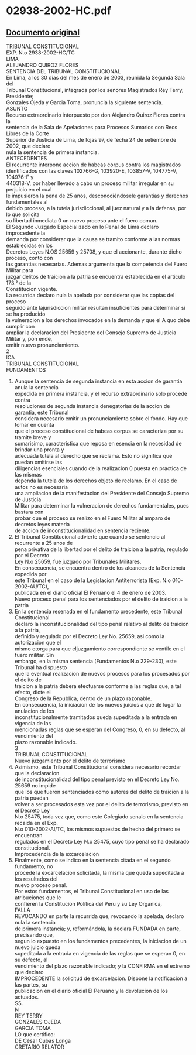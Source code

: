 
02938-2002-HC.pdf
=================
  
[Documento original](https://tc.gob.pe/jurisprudencia/2003/02938-2002-HC.pdf)  
---  
TRIBUNAL CONSTITUCIONAL  
EXP. N.o 2938-2002-HC/TC  
LIMA  
ALEJANDRO QUIROZ FLORES  
SENTENCIA DEL TRIBUNAL CONSTITUCIONAL  
En Lima, a los 30 dias del mes de enero de 2003, reunida la Segunda Sala del  
Tribunal Constitucional, integrada por los senores Magistrados Rey Terry, Presidente;  
Gonzales Ojeda y Garcia Toma, pronuncia la siguiente sentencia.  
ASUNTO  
Recurso extraordinario interpuesto por don Alejandro Quiroz Flores contra la  
sentencia de la Sala de Apelaciones para Procesos Sumarios con Reos Libres de la Corte  
Superior de Justicia de Lima, de fojas 97, de fecha 24 de setiembre de 2002, que declaro  
nula la sentencia de primera instancia.  
ANTECEDENTES  
El recurrente interpone accion de habeas corpus contra los magistrados  
identificados con las claves 102766-G, 103920-E, 103857-V, 104775-V, 104976-F y  
440318-V, por haber llevado a cabo un proceso militar irregular en su perjuicio en el cual  
le impusieron la pena de 25 anos, desconociéndosele garantias y derechos fundamentales al  
debido proceso, a la tutela jurisdiccional, al juez natural y a la defensa, por lo que solicita  
su libertad inmediata 0 un nuevo proceso ante el fuero comun.  
El Segundo Juzgado Especializado en lo Penal de Lima declaro improcedente la  
demanda por considerar que la causa se tramito conforme a las normas establecidas en los  
Decretos Leyes N.OS 25659 y 25708, y que el accionante, durante dicho proceso, conto con  
las garantias necesarias. Ademas argumenta que la competencia del Fuero Militar para  
juzgar delitos de traicion a la patria se encuentra establecida en el articulo 173.° de la  
Constitucion vigente.  
La recurrida declaro nula la apelada por considerar que las copias del proceso  
seguido ante lajurisdiccion militar resultan insuficientes para determinar si se ha producido  
la vulneracion a los derechos invocados en la demanda y que el A quo debe cumplir con  
ampliar la declaracion del Presidente del Consejo Supremo de Justicia Militar y, pon ende,  
emitir nuevo pronunciamiento.  
2  
ICA  
TRIBUNAL CONSTITUCIONAL  
FUNDAMENTOS  
1. Aunque la sentencia de segunda instancia en esta accion de garantia anula la sentencia  
expedida en primera instancia, y el recurso extraordinario solo procede contra  
resoluciones de segunda instancia denegatorias de la accion de garantia, este Tribunal  
considera necesario emitir un pronunciamiento sobre el fondo. Hay que tomar en cuenta  
que el proceso constitucional de habeas corpus se caracteriza por su tramite breve y  
sumarisimo, caracteristica que reposa en esencia en la necesidad de brindar una pronta y  
adecuada tutela al derecho que se reclama. Esto no significa que puedan omitirse las  
diligencias esenciales cuando de la realizacion 0 puesta en practica de las mismas  
dependa la tutela de los derechos objeto de reclamo. En el caso de autos no es necesaria  
una ampliacion de la manifestacion del Presidente del Consejo Supremo de Justicia  
Militar para determinar la vulneracion de derechos fundamentales, pues bastara con  
probar que el proceso se realizo en el Fuero Militar al amparo de decretos leyes materia  
de accion de inconstitucionalidad en sentencia reciente.  
2. El Tribunal Constitucional advierte que cuando se sentencio al recurrente a 25 anos de  
pena privativa de la libertad por el delito de traicion a la patria, regulado por el Decreto  
Ley N.o 25659, fue juzgado por Tribunales Militares.  
En consecuencia, se encuentra dentro de los alcances de la Sentencia expedida por  
este Tribunal en el caso de la Legislacion Antiterrorista (Exp. N.o 010-2002-AU/TC),  
publicada en el diario oficial El Peruano el 4 de enero de 2003.  
Nuevo proceso penal para los sentenciados por el delito de traicion a la patria  
3. En la sentencia resenada en el fundamento precedente, este Tribunal Constitucional  
declaro la inconstitucionalidad del tipo penal relativo al delito de traicion a la patria,  
definido y regulado por el Decreto Ley No. 25659, asi como la autorizacion que el  
mismo otorga para que eljuzgamiento correspondiente se ventile en el fuero militar. Sin  
embargo, en la misma sentencia (Fundamentos N.o 229-230), este Tribunal ha dispuesto  
que la eventual realizacion de nuevos procesos para los procesados por el delito de  
traicion a la patria debera efectuarse conforme a las reglas que, a tal efecto, dicte el  
Congreso de la Republica, dentro de un plazo razonable.  
En consecuencia, la iniciacion de los nuevos juicios a que dé lugar la anulacion de los  
inconstitucionalmente tramitados queda supeditada a la entrada en vigencia de las  
mencionadas reglas que se esperan del Congreso, 0, en su defecto, al vencimiento del  
plazo razonable indicado.  
3  
TRIBUNAL CONSTITUCIONAL  
Nuevo juzgamiento por el delito de terrorismo  
4. Asimismo, este Tribunal Constitucional considera necesario recordar que la declaracion  
de inconstitucionalidad del tipo penal previsto en el Decreto Ley No. 25659 no impide  
que los que fueron sentenciados como autores del delito de traicion a la patria puedan  
volver a ser procesados esta vez por el delito de terrorismo, previsto en el Decreto Ley  
N.o 25475, toda vez que, como este Colegiado senalo en la sentencia recaida en el Exp.  
N.o 010-2002-Al/TC, los mismos supuestos de hecho del primero se encuentran  
regulados en el Decreto Ley N.o 25475, cuyo tipo penal se ha declarado constitucional.  
Improcedencia de la excarcelacion  
5. Finalmente, como se indico en la sentencia citada en el segundo fundamento, no  
procede la excarcelacion solicitada, la misma que queda supeditada a los resultados del  
nuevo proceso penal.  
Por estos fundamentos, el Tribunal Constitucional en uso de las atribuciones que le  
confieren la Constitucion Politica del Peru y su Ley Organica,  
FALLA  
REVOCANDO en parte la recurrida que, revocando la apelada, declaro nula la sentencia  
de primera instancia; y, reformândola, la declara FUNDADA en parte, precisando que,  
segun lo expuesto en los fundamentos precedentes, la iniciacion de un nuevo juicio queda  
supeditada a la entrada en vigencia de las reglas que se esperan 0, en su defecto, al  
vencimiento del plazo razonable indicado; y la CONFIRMA en el extremo que declaro  
IMPROCEDENTE la solicitud de excarcelacion. Dispone la notificacion a las partes, su  
publicacion en el diario oficial El Peruano y la devolucion de los actuados.  
SS.  
N  
REY TERRY  
GONZALES OJEDA  
GARCIA TOMA  
LO que certifico:  
DE César Cubas Longa  
CRETARIO RELATOR